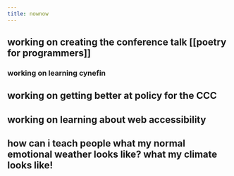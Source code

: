 ```yaml
---
title: nownow
---
```


## working on creating the conference talk [[poetry for programmers]]
### working on learning cynefin
## working on getting better at policy for the CCC
## working on learning about web accessibility
## how can i teach people what my normal emotional weather looks like? what my climate looks like!
